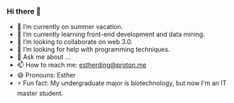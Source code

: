 ### Hi there 👋

- 🔭 I’m currently on summer vacation.
- 🌱 I’m currently learning front-end development and data mining.
- 👯 I’m looking to collaborate on web 3.0.
- 🤔 I’m looking for help with programming techniques.
- 💬 Ask me about ...
- 📫 How to reach me: estherding@proton.me
- 😄 Pronouns: Esther
- ⚡ Fun fact: My undergraduate major is biotechnology, but now I'm an IT master student.
